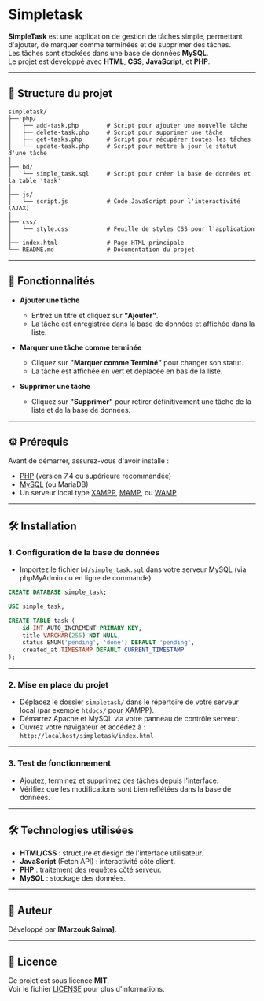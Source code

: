 # Simpletask

**SimpleTask** est une application de gestion de tâches simple, permettant d'ajouter, de marquer comme terminées et de supprimer des tâches.  
Les tâches sont stockées dans une base de données **MySQL**.  
Le projet est développé avec **HTML**, **CSS**, **JavaScript**, et **PHP**.

---

## 📁 Structure du projet

```
simpletask/
├── php/
│   ├── add-task.php        # Script pour ajouter une nouvelle tâche
│   ├── delete-task.php     # Script pour supprimer une tâche
│   ├── get-tasks.php       # Script pour récupérer toutes les tâches
│   └── update-task.php     # Script pour mettre à jour le statut d'une tâche
│
├── bd/
│   └── simple_task.sql     # Script pour créer la base de données et la table 'task'
│
├── js/
│   └── script.js           # Code JavaScript pour l'interactivité (AJAX)
│
├── css/
│   └── style.css           # Feuille de styles CSS pour l'application
│
├── index.html              # Page HTML principale
└── README.md               # Documentation du projet
```

---

## 🚀 Fonctionnalités

- **Ajouter une tâche**
  - Entrez un titre et cliquez sur **"Ajouter"**.
  - La tâche est enregistrée dans la base de données et affichée dans la liste.

- **Marquer une tâche comme terminée**
  - Cliquez sur **"Marquer comme Terminé"** pour changer son statut.
  - La tâche est affichée en vert et déplacée en bas de la liste.

- **Supprimer une tâche**
  - Cliquez sur **"Supprimer"** pour retirer définitivement une tâche de la liste et de la base de données.

---

## ⚙️ Prérequis

Avant de démarrer, assurez-vous d'avoir installé :

- [PHP](https://www.php.net/) (version 7.4 ou supérieure recommandée)
- [MySQL](https://www.mysql.com/) (ou MariaDB)
- Un serveur local type [XAMPP](https://www.apachefriends.org/index.html), [MAMP](https://www.mamp.info/fr/), ou [WAMP](https://www.wampserver.com/)

---

## 🛠️ Installation

### 1. Configuration de la base de données

- Importez le fichier `bd/simple_task.sql` dans votre serveur MySQL (via phpMyAdmin ou en ligne de commande).

```sql
CREATE DATABASE simple_task;

USE simple_task;

CREATE TABLE task (
    id INT AUTO_INCREMENT PRIMARY KEY,
    title VARCHAR(255) NOT NULL,
    status ENUM('pending', 'done') DEFAULT 'pending',
    created_at TIMESTAMP DEFAULT CURRENT_TIMESTAMP
);
```

---

### 2. Mise en place du projet

- Déplacez le dossier `simpletask/` dans le répertoire de votre serveur local (par exemple `htdocs/` pour XAMPP).
- Démarrez Apache et MySQL via votre panneau de contrôle serveur.
- Ouvrez votre navigateur et accédez à :  
  `http://localhost/simpletask/index.html`

---

### 3. Test de fonctionnement

- Ajoutez, terminez et supprimez des tâches depuis l'interface.
- Vérifiez que les modifications sont bien reflétées dans la base de données.

---

## 🛠️ Technologies utilisées

- **HTML/CSS** : structure et design de l'interface utilisateur.
- **JavaScript** (Fetch API) : interactivité côté client.
- **PHP** : traitement des requêtes côté serveur.
- **MySQL** : stockage des données.

---

## 👤 Auteur

Développé par **[Marzouk Salma]**.

---

## 📄 Licence

Ce projet est sous licence **MIT**.  
Voir le fichier [LICENSE](LICENSE) pour plus d'informations.

